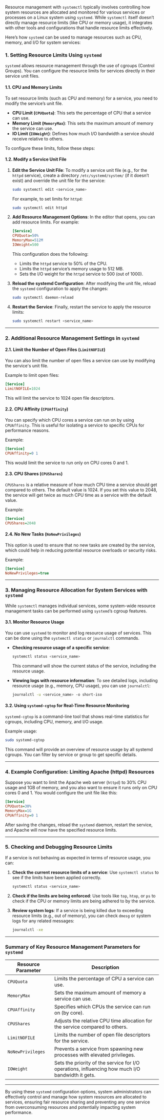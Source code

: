 Resource management with `systemctl` typically involves controlling how system resources are allocated and monitored for various services or processes on a Linux system using `systemd`. While `systemctl` itself doesn’t directly manage resource limits (like CPU or memory usage), it integrates with other tools and configurations that handle resource limits effectively.

Here’s how `systemd` can be used to manage resources such as CPU, memory, and I/O for system services:

### 1. **Setting Resource Limits Using `systemd`**

`systemd` allows resource management through the use of cgroups (Control Groups). You can configure the resource limits for services directly in their service unit files.

#### 1.1. **CPU and Memory Limits**
To set resource limits (such as CPU and memory) for a service, you need to modify the service’s unit file.

- **CPU Limit (`CPUQuota`)**: This sets the percentage of CPU that a service can use.
- **Memory Limit (`MemoryMax`)**: This sets the maximum amount of memory the service can use.
- **IO Limit (`IOWeight`)**: Defines how much I/O bandwidth a service should receive relative to others.

To configure these limits, follow these steps:

#### 1.2. **Modify a Service Unit File**
1. **Edit the Service Unit File**:
   To modify a service unit file (e.g., for the `httpd` service), create a directory `/etc/systemd/system/` (if it doesn’t exist) and override the unit file for the service:

   ```bash
   sudo systemctl edit <service_name>
   ```
   For example, to set limits for `httpd`:
   ```bash
   sudo systemctl edit httpd
   ```

2. **Add Resource Management Options**:
   In the editor that opens, you can add resource limits. For example:

   ```ini
   [Service]
   CPUQuota=50%
   MemoryMax=512M
   IOWeight=500
   ```

   This configuration does the following:
   - Limits the `httpd` service to 50% of the CPU.
   - Limits the `httpd` service’s memory usage to 512 MB.
   - Sets the I/O weight for the `httpd` service to 500 (out of 1000).

3. **Reload the systemd Configuration**:
   After modifying the unit file, reload the `systemd` configuration to apply the changes:
   ```bash
   sudo systemctl daemon-reload
   ```

4. **Restart the Service**:
   Finally, restart the service to apply the resource limits:
   ```bash
   sudo systemctl restart <service_name>
   ```

---

### 2. **Additional Resource Management Settings in `systemd`**

#### 2.1. **Limit the Number of Open Files (`LimitNOFILE`)**
You can also limit the number of open files a service can use by modifying the service's unit file.

Example to limit open files:
```ini
[Service]
LimitNOFILE=1024
```

This will limit the service to 1024 open file descriptors.

#### 2.2. **CPU Affinity (`CPUAffinity`)**
You can specify which CPU cores a service can run on by using `CPUAffinity`. This is useful for isolating a service to specific CPUs for performance reasons.

Example:
```ini
[Service]
CPUAffinity=0 1
```
This would limit the service to run only on CPU cores 0 and 1.

#### 2.3. **CPU Shares (`CPUShares`)**
`CPUShares` is a relative measure of how much CPU time a service should get compared to others. The default value is 1024. If you set this value to 2048, the service will get twice as much CPU time as a service with the default value.

Example:
```ini
[Service]
CPUShares=2048
```

#### 2.4. **No New Tasks (`NoNewPrivileges`)**
This option is used to ensure that no new tasks are created by the service, which could help in reducing potential resource overloads or security risks.

Example:
```ini
[Service]
NoNewPrivileges=true
```

---

### 3. **Managing Resource Allocation for System Services with `systemd`**

While `systemctl` manages individual services, some system-wide resource management tasks can be performed using `systemd`’s cgroup features.

#### 3.1. **Monitor Resource Usage**
You can use `systemd` to monitor and log resource usage of services. This can be done using the `systemctl status` or `journalctl` commands.

- **Checking resource usage of a specific service**:
  ```bash
  systemctl status <service_name>
  ```
  This command will show the current status of the service, including the resource usage.

- **Viewing logs with resource information**:
  To see detailed logs, including resource usage (e.g., memory, CPU usage), you can use `journalctl`:
  ```bash
  journalctl -u <service_name> -o short-iso
  ```

#### 3.2. **Using `systemd-cgtop` for Real-Time Resource Monitoring**
`systemd-cgtop` is a command-line tool that shows real-time statistics for cgroups, including CPU, memory, and I/O usage.

Example usage:
```bash
sudo systemd-cgtop
```
This command will provide an overview of resource usage by all systemd cgroups. You can filter by service or group to get specific details.

---

### 4. **Example Configuration: Limiting Apache (httpd) Resources**

Suppose you want to limit the Apache web server (`httpd`) to 30% CPU usage and 1GB of memory, and you also want to ensure it runs only on CPU cores 0 and 1. You would configure the unit file like this:

```ini
[Service]
CPUQuota=30%
MemoryMax=1G
CPUAffinity=0 1
```

After saving the changes, reload the `systemd` daemon, restart the service, and Apache will now have the specified resource limits.

---

### 5. **Checking and Debugging Resource Limits**

If a service is not behaving as expected in terms of resource usage, you can:

1. **Check the current resource limits of a service**:
   Use `systemctl status` to see if the limits have been applied correctly.
   ```bash
   systemctl status <service_name>
   ```

2. **Check if the limits are being enforced**:
   Use tools like `top`, `htop`, or `ps` to check if the CPU or memory limits are being adhered to by the service.

3. **Review system logs**:
   If a service is being killed due to exceeding resource limits (e.g., out of memory), you can check `dmesg` or system logs for any related messages:
   ```bash
   journalctl -xe
   ```

---

### Summary of Key Resource Management Parameters for `systemd`

| Resource Parameter      | Description                                                                                   |
|-------------------------|-----------------------------------------------------------------------------------------------|
| `CPUQuota`              | Limits the percentage of CPU a service can use.                                               |
| `MemoryMax`             | Sets the maximum amount of memory a service can use.                                          |
| `CPUAffinity`           | Specifies which CPUs the service can run on (by core).                                        |
| `CPUShares`             | Adjusts the relative CPU time allocation for the service compared to others.                   |
| `LimitNOFILE`           | Limits the number of open file descriptors for the service.                                   |
| `NoNewPrivileges`       | Prevents a service from spawning new processes with elevated privileges.                       |
| `IOWeight`              | Sets the priority of the service for I/O operations, influencing how much I/O bandwidth it gets. |

---

By using these `systemd` configuration options, system administrators can effectively control and manage how system resources are allocated to services, ensuring fair resource sharing and preventing any one service from overconsuming resources and potentially impacting system performance.
